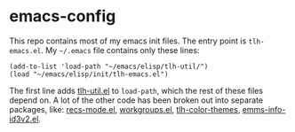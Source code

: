 # emacs-config

This repo contains most of my emacs init files.  The entry point is
`tlh-emacs.el`.  My `~/.emacs` file contains only these lines:

    (add-to-list 'load-path "~/emacs/elisp/tlh-util/")
    (load "~/emacs/elisp/init/tlh-emacs.el")

The first line adds [tlh-util.el][] to `load-path`, which the rest of
these files depend on.  A lot of the other code has been broken out
into separate packages, like: [recs-mode.el][], [workgroups.el][],
[tlh-color-themes][], [emms-info-id3v2.el][].

 [tlh-util.el]:         http://github.com/tlh/tlh-util.el
 [recs-mode.el]:        http://github.com/tlh/recs-mode.el
 [workgroups.el]:       http://github.com/tlh/workgroups.el
 [tlh-color-themes]:    http://github.com/tlh/tlh-color-themes
 [emms-info-id3v2.el]:  http://github.com/tlh/emms-info-id3v2.el
